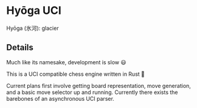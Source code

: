 # Hyōga UCI
Hyōga (氷河): glacier

## Details
Much like its namesake, development is slow 😃

This is a UCI compatible chess engine written in Rust 🦀

Current plans first involve getting board representation, move generation, and a basic move selector up and running. Currently there exists the barebones of an asynchronous UCI parser.
